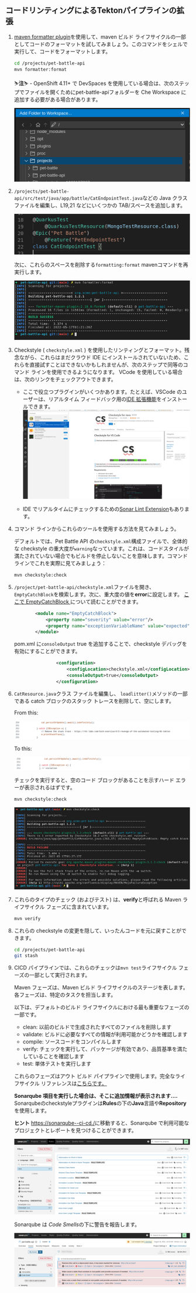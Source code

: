 ## コードリンティングによるTektonパイプラインの拡張

1. <span style="color:blue;"><a href="https://code.revelc.net/formatter-maven-plugin/usage.html">maven formatter plugin</a></span>を使用して、maven ビルド ライフサイクルの一部としてコードのフォーマットを試してみましょう。このコマンドをシェルで実行して、コードをフォーマットします。

    ```bash
    cd /projects/pet-battle-api
    mvn formatter:format
    ```

     <p class="warn">⛷️<b>注</b>⛷️ - OpenShift 4.11+ で DevSpaces を使用している場合は、次のステップでファイルを開くためにpet-battle-apiフォルダーを Che Workspace に追加する必要がある場合があります。</p>

    ![add-folder-to-workspace](images/add-folder-to-workspace.png)

2. `/projects/pet-battle-api/src/test/java/app/battle/CatEndpointTest.java`などの Java クラス ファイルを編集し、L19,21 などにいくつかの TAB/スペースを追加します。

    ![images/formatting-code-pb-api.png](images/formatting-code-pb-api-tab.png)

    次に、これらのスペースを削除する`formatting:format` mavenコマンドを再実行します。

    ![images/formatting-code-pb-api.png](images/formatting-code-pb-api.png)

3. Checkstyle ( `checkstyle.xml` ) を使用したリンティングとフォーマット。残念ながら、これらはまだクラウド IDE にインストールされていないため、これらを直接試すことはできないかもしれませんが、次のステップで同等のコマンド ラインを使用できるようになります。 VCode を使用している場合は、次のリンクをチェックアウトできます。

    - ここで役立つプラグインがいくつかあります。たとえば、VSCode のユーザーは、リアルタイム フィードバック用の<span style="color:blue;"><a href="https://code.visualstudio.com/docs/java/java-linting">IDE 拡張機能</a></span>をインストールできます。 ![images/checkstyle-extension.png](images/checkstyle-extension.png)

    - IDE でリアルタイムにチェックするための<span style="color:blue;"><a href="https://marketplace.visualstudio.com/items?itemName=SonarSource.sonarlint-vscode">Sonar Lint Extension</a></span>もあります。

4. コマンド ラインからこれらのツールを使用する方法を見てみましょう。

    デフォルトでは、Pet Battle API の`checkstyle.xml`構成ファイルで、全体的な checkstyle の重大度が`warning`なっています。これは、コードスタイルが満たされていない場合でもビルドを停止しないことを意味します。コマンドラインでこれを実際に見てみましょう：

    ```bash
    mvn checkstyle:check
    ```

5. `/project/pet-battle-api/checkstyle.xml`ファイルを開き、 `EmptyCatchBlock`を検索します。次に、重大度の値を**error**に設定します。 <span style="color:blue;"><a href="https://checkstyle.sourceforge.io/config_blocks.html#EmptyCatchBlock">ここで EmptyCatchBlock </a></span>について読むことができます。

    ```xml
            <module name="EmptyCatchBlock">
                <property name="severity" value="error"/>
                <property name="exceptionVariableName" value="expected"/>
            </module>
    ```

    pom.xml に`consoleOutput` true を追加することで、checkstyle デバッグを有効にすることができます。

    ```xml
                    <configuration>
                        <configLocation>checkstyle.xml</configLocation>
                        <consoleOutput>true</consoleOutput>
                    </configuration>
    ```

6. `CatResource.java`クラス ファイルを編集し、 `loadlitter()`メソッドの一部である catch ブロックのスタック トレースを削除して、空にします。

    From this:

    ![images/codestyle-violation2.png](images/codestyle-violation1.png)

    To this:

    ![images/codestyle-violation2.png](images/codestyle-violation2.png)

    チェックを実行すると、空のコード ブロックがあることを示すハード エラーが表示されるはずです。

    ```bash
    mvn checkstyle:check
    ```

    ![images/checkstyle-error.png](images/checkstyle-error.png)

7. これらのタイプのチェック (およびテスト) は、**verify**と呼ばれる Maven ライフサイクル フェーズに含まれています。

    ```bash
    mvn verify
    ```

8. これらの checkstyle の変更を隠して、いったんコードを元に戻すことができます。

    ```bash
    cd /projects/pet-battle-api
    git stash
    ```

9. CICD パイプラインでは、これらのチェックは`mvn test`ライフサイクル フェーズの一部として実行されます。

    Maven フェーズは、Maven ビルド ライフサイクルのステージを表します。各フェーズは、特定のタスクを担当します。

    以下は、デフォルトのビルド ライフサイクルにおける最も重要なフェーズの一部です。

    - clean: 以前のビルドで生成されたすべてのファイルを削除します
    - validate: ビルドに必要なすべての情報が利用可能かどうかを確認します
    - compile: ソースコードをコンパイルします
    - verify: チェックを実行して、パッケージが有効であり、品質基準を満たしていることを確認します
    - test: 単体テストを実行します

    これらのフェーズはアウト ビルド パイプラインで使用します。完全なライフサイクル リファレンスは<span style="color:blue;"><a href="https://maven.apache.org/guides/introduction/introduction-to-the-lifecycle.html#Lifecycle_Reference">こちらです。</a></span>

    **Sonarqube 項目を実行した場合は、そこに追加情報が表示されます....** Sonarqubeのcheckstyleプラグインは**Rules**の下の**Java**言語や**Repository**を使用します。

    <p class="warn"><b>ヒント</b> <span style="color:blue;"><a href="https://sonarqube-<TEAM_NAME>-ci-cd.<CLUSTER_DOMAIN>/">https://sonarqube-<TEAM_NAME>-ci-cd.<CLUSTER_DOMAIN>/</a></span>に移動すると、Sonarqube で利用可能なプロジェクトとレポートを見つけることができます。</p>

    ![images/checkstyle-sonar.png](images/checkstyle-sonar.png)

    Sonarqube は *Code Smells*の下に警告を報告します。

    ![images/sonar-code-smells.png](images/sonar-code-smells.png)
